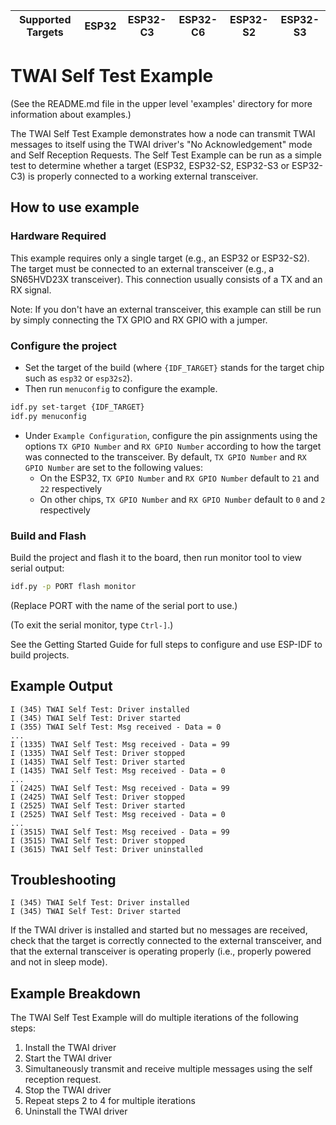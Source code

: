 | Supported Targets | ESP32 | ESP32-C3 | ESP32-C6 | ESP32-S2 | ESP32-S3 |
| ----------------- | ----- | -------- | -------- | -------- | -------- |

# TWAI Self Test Example

(See the README.md file in the upper level 'examples' directory for more information about examples.)

The TWAI Self Test Example demonstrates how a node can transmit TWAI messages to itself using the TWAI driver's "No Acknowledgement" mode and Self Reception Requests. The Self Test Example can be run as a simple test to determine whether a target (ESP32, ESP32-S2, ESP32-S3 or ESP32-C3) is properly connected to a working external transceiver.

## How to use example

### Hardware Required

This example requires only a single target (e.g., an ESP32 or ESP32-S2). The target must be connected to an external transceiver (e.g., a SN65HVD23X transceiver). This connection usually consists of a TX and an RX signal.

Note: If you don't have an external transceiver, this example can still be run by simply connecting the TX GPIO and RX GPIO with a jumper.

### Configure the project

* Set the target of the build (where `{IDF_TARGET}` stands for the target chip such as `esp32` or `esp32s2`).
* Then run `menuconfig` to configure the example.

```sh
idf.py set-target {IDF_TARGET}
idf.py menuconfig
```

* Under `Example Configuration`, configure the pin assignments using the options `TX GPIO Number` and `RX GPIO Number` according to how the target was connected to the transceiver. By default, `TX GPIO Number` and `RX GPIO Number` are set to the following values:
  * On the ESP32, `TX GPIO Number` and `RX GPIO Number` default to `21` and `22` respectively
  * On other chips, `TX GPIO Number` and `RX GPIO Number` default to `0` and `2` respectively

### Build and Flash

Build the project and flash it to the board, then run monitor tool to view serial output:

```sh
idf.py -p PORT flash monitor
```

(Replace PORT with the name of the serial port to use.)

(To exit the serial monitor, type ``Ctrl-]``.)

See the Getting Started Guide for full steps to configure and use ESP-IDF to build projects.

## Example Output

```text
I (345) TWAI Self Test: Driver installed
I (345) TWAI Self Test: Driver started
I (355) TWAI Self Test: Msg received - Data = 0
...
I (1335) TWAI Self Test: Msg received - Data = 99
I (1335) TWAI Self Test: Driver stopped
I (1435) TWAI Self Test: Driver started
I (1435) TWAI Self Test: Msg received - Data = 0
...
I (2425) TWAI Self Test: Msg received - Data = 99
I (2425) TWAI Self Test: Driver stopped
I (2525) TWAI Self Test: Driver started
I (2525) TWAI Self Test: Msg received - Data = 0
...
I (3515) TWAI Self Test: Msg received - Data = 99
I (3515) TWAI Self Test: Driver stopped
I (3615) TWAI Self Test: Driver uninstalled
```

## Troubleshooting

```text
I (345) TWAI Self Test: Driver installed
I (345) TWAI Self Test: Driver started
```

If the TWAI driver is installed and started but no messages are received, check that the target is correctly connected to the external transceiver, and that the external transceiver is operating properly (i.e., properly powered and not in sleep mode).

## Example Breakdown

The TWAI Self Test Example will do multiple iterations of the following steps:

1. Install the TWAI driver
2. Start the TWAI driver
3. Simultaneously transmit and receive multiple messages using the self reception request.
4. Stop the TWAI driver
5. Repeat steps 2 to 4 for multiple iterations
6. Uninstall the TWAI driver
